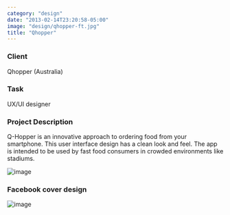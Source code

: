 ```yaml
---
category: "design"
date: "2013-02-14T23:20:58-05:00"
image: "design/qhopper-ft.jpg"
title: "Qhopper"
---
```


### Client

Qhopper (Australia)

### Task

UX/UI designer

### Project Description

Q-Hopper is an innovative approach to ordering food from your smartphone. This user interface design has a clean look and feel. The app is intended to be used by fast food consumers in crowded environments like stadiums.

![image](design/qhopper-multiple.jpg)

### Facebook cover design

![image](design/qhopper-fb-cover.jpg)
